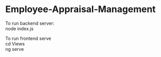# Employee-Appraisal-Management

To run backend server:</br>
node index.js </br>

To run frontend serve </br>
cd Views</br>
ng serve 

